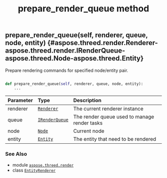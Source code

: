 ﻿---
title: prepare_render_queue method
second_title: Aspose.3D for Python via .NET API References
description: 
type: docs
weight: 60
url: /python-net/aspose.threed.render/entityrenderer/prepare_render_queue/
is_root: false
---

## prepare_render_queue(self, renderer, queue, node, entity) {#aspose.threed.render.Renderer-aspose.threed.render.IRenderQueue-aspose.threed.Node-aspose.threed.Entity}

Prepare rendering commands for specified node/entity pair.



```python

def prepare_render_queue(self, renderer, queue, node, entity):
    ...
```


| Parameter | Type | Description |
| :- | :- | :- |
| renderer | [`Renderer`](/3d/python-net/aspose.threed.render/renderer) | The current renderer instance |
| queue | [`IRenderQueue`](/3d/python-net/aspose.threed.render/irenderqueue) | The render queue used to manage render tasks |
| node | [`Node`](/3d/python-net/aspose.threed/node) | Current node |
| entity | [`Entity`](/3d/python-net/aspose.threed/entity) | The entity that need to be rendered |



### See Also
* module [`aspose.threed.render`](../../)
* class [`EntityRenderer`](/3d/python-net/aspose.threed.render/entityrenderer)
